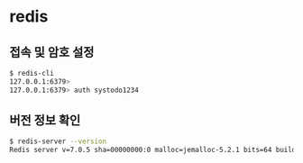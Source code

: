 # redis

## 접속 및 암호 설정

```sh
$ redis-cli
127.0.0.1:6379>
127.0.0.1:6379> auth systodo1234
```

## 버전 정보 확인

```sh
$ redis-server --version
Redis server v=7.0.5 sha=00000000:0 malloc=jemalloc-5.2.1 bits=64 build=4178210212378ca8
```
